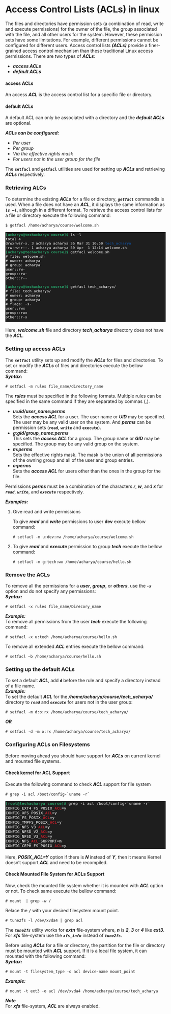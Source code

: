 # Access Control Lists (ACLs) in linux
The files and directories have permission sets (a combination of read, write and execute permissions) for the owner of the file, the group associated with the file, and all other users for the system. However, these permission sets have some limitations. For example, different permissions cannot be configured for different users. Access control lists **_(ACLs)_** provide a finer-grained access control mechanism than these traditional Linux access permissions. There are two types of **_ACLs_**:
  - **_access ACLs_**
  - **_default ACLs_**

#### access ACLs
An access **_ACL_** is the access control list for a specific file or directory. 

#### default ACLs
A default ACL can only be associated with a directory and the **_default ACLs_** are optional.

**_ACLs can be configured:_** <br>
  - _Per user_
  - _Per group_
  - _Via the effective rights mask_
  - _For users not in the user group for the file_

The **` setfacl `** and **` getfacl `** utilities are used for setting up **_ACLs_** and retrieving **_ACLs_** respectively.

### Retrieving ALCs
To determine the existing **_ACLs_** for a file or directory, _**` getfacl `**_ commandis is used. When a file does not have an **_ACL_**, it displays the same information as _**` ls –l `**_, although in a different format. To retrieve the access control lists for a file or directory execute the following command:
```
$ getfacl /home/acharya/course/welcome.sh
```
![Retrieving ACLs](../../images/acls/retrieve-acl.png)

Here, **_welcome.sh_** file and directory **_tech_acharya_** directory does not have the **_ACL_**.

### Setting up access ACLs
The _**` setfacl `**_ utility sets up and modify the **_ACLs_** for files and directories. To set or modify the **_ACLs_** of files and directories execute the bellow command: <br>
**_Syntax:_** 
```
# setfacl -m rules file_name/directory_name
```
The **_rules_** must be specified in the following formats. Multiple rules can be specified in the same command if they are separated by commas (**,**).
  - **_u:uid/user_name:perms_** <br>
    Sets the **_access ACL_** for a user. The user name or **_UID_** may be specified. The user may be any valid user on the system. And **_perms_** can be permission sets (**` read `**, **` write `** and **` execute `**). 
  - **_g:gid/group_name:perms_** <br>
    This sets the **_access ACL_** for a group. The group name or **_GID_** may be specified. The group may be any valid group on the system.
  - **_m:perms_** <br>
    Sets the effective rights mask. The mask is the union of all permissions of the owning group and all of the user and group entries.
  - **_o:perms_** <br>
    Sets the **_access ACL_** for users other than the ones in the group for the file.

Permissions **_perms_** must be a combination of the characters **_r_**, **_w_**, and **_x_** for _**` read `**_, _**` write `**_, and _**` execute `**_ respectively.

**_Examples:_** <br>
  1. Give read and write permissions

     To give **_read_** and **_write_** permissions to user **dev** execute bellow command:
     ```
     # setfacl -m u:dev:rw /home/acharya/course/welcome.sh
     ```
  2. To give **_read_** and **_execute_** permission to group **_tech_** execute the bellow command:
     ```
     # setfacl -m g:tech:wx /home/acharya/course/hello.sh
     ```
### Remove the ACLs
To remove all the permissions for a **_user_**, **_group_**, or **_others_**, use the _**` -x `**_ option and do not specify any permissions: <br>
**_Syntax:_** 
```
# setfacl -x rules file_name/Direcory_name
```
**_Example:_** <br>
To remove all permissions from the user **_tech_** execute the following command:
```
# setfacl -x u:tech /home/acharya/course/hello.sh
```
To remove all extended **_ACL_** entries execute the bellow command:
```
# setfacl –b /home/acharya/course/hello.sh
```
### Setting up the default ACLs
To set a default **_ACL_**, add **` d `** before the rule and specify a directory instead of a file name. <br>
**_Example:_** <br>
To set the default **_ACL_** for the **_/home/acharya/course/tech_acharya/_** directory to _**` read `**_ and _**` execute `**_ for users not in the
user group:
```
# setfacl -m d:o:rx /home/acharya/course/tech_acharya/
```
**_OR_**
```
# setfacl -d -m o:rx /home/acharya/course/tech_acharya/
```

### Configuring ACLs on Filesystems
Before moving ahead you should have support for **_ACLs_** on current kernel and mounted file systems.

#### Check kernel for ACL Support
Execute the following command to check **_ACL_** support for file system
```
# grep -i acl /boot/config-`uname -r`
```
![Retrieving ACLs](../../images/acls/kernel-acl-support.png)

Here, **_POSIX_ACL=Y_** option if there is **_N_** instead of **_Y_**, then it means Kernel doesn’t support **_ACL_** and need to be recompiled.

#### Check Mounted File System for ACLs Support
Now, check the mounted file system whether it is mounted with **_ACL_** option or not. To check same execute the bellow command:
```
# mount  | grep -w /
```
Relace the **` / `** with your desired filesystem mount point. <br>
```
# tune2fs -l /dev/xvda4 | grep acl
```
The _**` tune2fs `**_ utility works for **_extn_** file-system where, **_n_** is **_2_**, **_3_** or **_4_** like **_ext3_**. For **_xfs_** file-system use the _**` xfs_info `**_ instead of _**` tune2fs `**_. 

Before using **_ACLs_** for a file or directory, the partition for the file or directory must be mounted with **_ACL_** support. If it is a local file system, it can mounted with the following command: <br>
**_Syntax:_** 
```
# mount -t filesystem_type -o acl device-name mount_point
```
**_Example:_**
```
# mount -t ext3 -o acl /dev/xvda4 /home/acharya/course/tech_acharya
```

**_Note_** <br>
For **_xfs_** file-system, **_ACL_** are always enabled.
